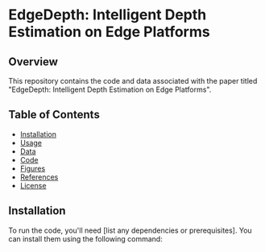 # EdgeDepth: Intelligent Depth Estimation on Edge Platforms

## Overview
This repository contains the code and data associated with the paper titled "EdgeDepth: Intelligent Depth Estimation on Edge Platforms".

## Table of Contents
- [Installation](#installation)
- [Usage](#usage)
- [Data](#data)
- [Code](#code)
- [Figures](#figures)
- [References](#references)
- [License](#license)

## Installation
To run the code, you'll need [list any dependencies or prerequisites]. You can install them using the following command:
